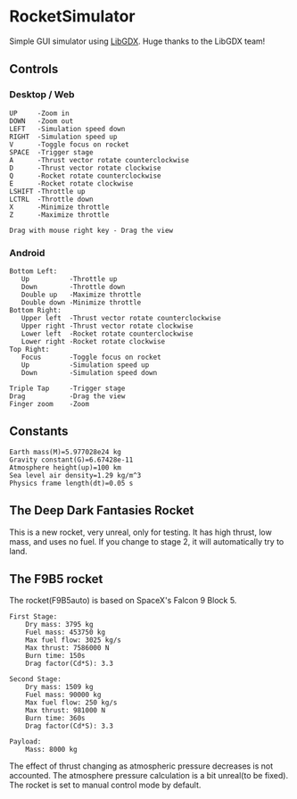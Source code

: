 # RocketSimulator
Simple GUI simulator using [LibGDX](https://github.com/libgdx/libgdx).
Huge thanks to the LibGDX team!

## Controls

### Desktop / Web
```
UP     -Zoom in
DOWN   -Zoom out
LEFT   -Simulation speed down
RIGHT  -Simulation speed up
V      -Toggle focus on rocket
SPACE  -Trigger stage
A      -Thrust vector rotate counterclockwise
D      -Thrust vector rotate clockwise
Q      -Rocket rotate counterclockwise
E      -Rocket rotate clockwise
LSHIFT -Throttle up
LCTRL  -Throttle down
X      -Minimize throttle
Z      -Maximize throttle

Drag with mouse right key - Drag the view
```

### Android
```
Bottom Left:
   Up          -Throttle up
   Down        -Throttle down
   Double up   -Maximize throttle
   Double down -Minimize throttle
Bottom Right:
   Upper left  -Thrust vector rotate counterclockwise
   Upper right -Thrust vector rotate clockwise
   Lower left  -Rocket rotate counterclockwise
   Lower right -Rocket rotate clockwise 
Top Right:
   Focus       -Toggle focus on rocket
   Up          -Simulation speed up
   Down        -Simulation speed down

Triple Tap     -Trigger stage
Drag           -Drag the view
Finger zoom    -Zoom
```


## Constants
```Earth radius(R)=6378 km
Earth mass(M)=5.977028e24 kg
Gravity constant(G)=6.67428e-11
Atmosphere height(up)=100 km
Sea level air density=1.29 kg/m^3
Physics frame length(dt)=0.05 s
```


## The Deep Dark Fantasies Rocket
This is a new rocket, very unreal, only for testing.
It has high thrust, low mass, and uses no fuel.
If you change to stage 2, it will automatically try to land.


## The F9B5 rocket
The rocket(F9B5auto) is based on SpaceX's Falcon 9 Block 5.

```
First Stage:
    Dry mass: 3795 kg
    Fuel mass: 453750 kg
    Max fuel flow: 3025 kg/s
    Max thrust: 7586000 N
    Burn time: 150s
    Drag factor(Cd*S): 3.3
   
Second Stage:
    Dry mass: 1509 kg
    Fuel mass: 90000 kg
    Max fuel flow: 250 kg/s
    Max thrust: 981000 N
    Burn time: 360s
    Drag factor(Cd*S): 3.3

Payload:
    Mass: 8000 kg
```

The effect of thrust changing as atmospheric pressure decreases is not accounted.
The atmosphere pressure calculation is a bit unreal(to be fixed).
The rocket is set to manual control mode by default.
